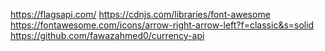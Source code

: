 https://flagsapi.com/
https://cdnjs.com/libraries/font-awesome
https://fontawesome.com/icons/arrow-right-arrow-left?f=classic&s=solid
https://github.com/fawazahmed0/currency-api
